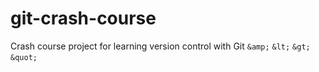 # git-crash-course
Crash course project for learning version control with Git
`&amp;`  `&lt;` `&gt;` `&quot;`​​
